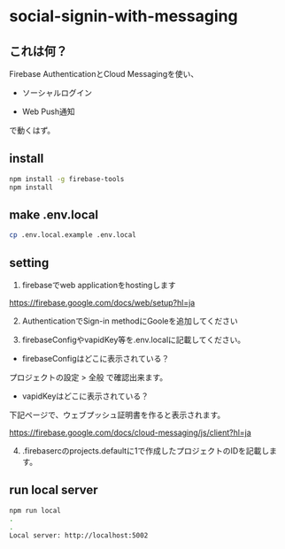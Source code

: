 # social-signin-with-messaging

## これは何？

Firebase AuthenticationとCloud Messagingを使い、

- ソーシャルログイン

- Web Push通知

で動くはず。

## install

```bash
npm install -g firebase-tools
npm install
```

## make .env.local

```bash
cp .env.local.example .env.local
```

## setting

1. firebaseでweb applicationをhostingします

https://firebase.google.com/docs/web/setup?hl=ja

2. AuthenticationでSign-in methodにGooleを追加してください

3. firebaseConfigやvapidKey等を.env.localに記載してください。

* firebaseConfigはどこに表示されている？

プロジェクトの設定 > 全般 で確認出来ます。

* vapidKeyはどこに表示されている？

下記ページで、ウェブプッシュ証明書を作ると表示されます。

https://firebase.google.com/docs/cloud-messaging/js/client?hl=ja

4. .firebasercのprojects.defaultに1で作成したプロジェクトのIDを記載します。

## run local server

```bash
npm run local
.
.
Local server: http://localhost:5002
```

